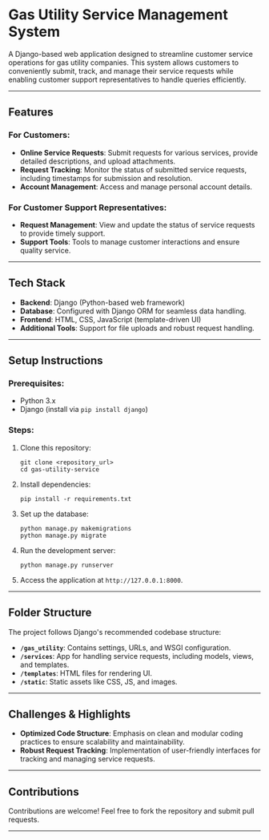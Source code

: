 # Gas Utility Service Management System

A Django-based web application designed to streamline customer service operations for gas utility companies. This system allows customers to conveniently submit, track, and manage their service requests while enabling customer support representatives to handle queries efficiently.

---

## Features

### For Customers:
- **Online Service Requests**: Submit requests for various services, provide detailed descriptions, and upload attachments.
- **Request Tracking**: Monitor the status of submitted service requests, including timestamps for submission and resolution.
- **Account Management**: Access and manage personal account details.

### For Customer Support Representatives:
- **Request Management**: View and update the status of service requests to provide timely support.
- **Support Tools**: Tools to manage customer interactions and ensure quality service.

---

## Tech Stack
- **Backend**: Django (Python-based web framework)
- **Database**: Configured with Django ORM for seamless data handling.
- **Frontend**: HTML, CSS, JavaScript (template-driven UI)
- **Additional Tools**: Support for file uploads and robust request handling.

---

## Setup Instructions

### Prerequisites:
- Python 3.x
- Django (install via `pip install django`)

### Steps:
1. Clone this repository:
   ```
   git clone <repository_url>
   cd gas-utility-service
   ```
2. Install dependencies:
   ```
   pip install -r requirements.txt
   ```
3. Set up the database:
   ```
   python manage.py makemigrations
   python manage.py migrate
   ```
4. Run the development server:
   ```
   python manage.py runserver
   ```
5. Access the application at `http://127.0.0.1:8000`.

---

## Folder Structure
The project follows Django's recommended codebase structure:
- **`/gas_utility`**: Contains settings, URLs, and WSGI configuration.
- **`/services`**: App for handling service requests, including models, views, and templates.
- **`/templates`**: HTML files for rendering UI.
- **`/static`**: Static assets like CSS, JS, and images.

---

## Challenges & Highlights
- **Optimized Code Structure**: Emphasis on clean and modular coding practices to ensure scalability and maintainability.
- **Robust Request Tracking**: Implementation of user-friendly interfaces for tracking and managing service requests.

---

## Contributions
Contributions are welcome! Feel free to fork the repository and submit pull requests.

---

